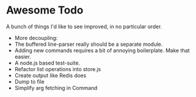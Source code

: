 # Awesome Todo

A bunch of things I'd like to see improved, in no particular order.

* More decoupling:
 * The buffered line-parser really should be a separate module.
 * Adding new commands requires a bit of annoying boilerplate. Make that easier.
* A node.js based test-suite.
* Refactor list operations into store.js
* Create output like Redis does
* Dump to file
* Simplify arg fetching in Command